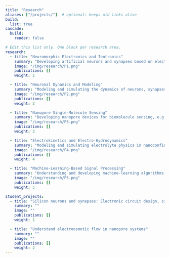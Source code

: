 ```yaml
---
title: "Research"
aliases: ["/projects/"]  # optional: keeps old links alive
build:
  list: true
cascade:
  build:
    render: false

# Edit this list only. One block per research area.
research:
  - title: "Neuromorphic Electronics and Iontronics"
    summary: "Developing artificial neurons and synapses based on electronic components and nanofluidic devices; designing neuromorphic circuits and systems."
    image: "/img/research/P1.png"
    publications: []
    weight: 1

  - title: "Neuronal Dynamics and Modeling"
    summary: "Modeling and simulating the dynamics of neurons, synapses, and neural networks using physical models and dynamical systems theory."
    image: "/img/research/P2.png"
    publications: []
    weight: 2

  - title: "Nanopore Single-Molecule Sensing"
    summary: "Developing nanopore devices for biomolecule sensing, e.g., protein dynamics and biomarker detection."
    image: "/img/research/P3.png"
    publications: []
    weight: 3

  - title: "Electrokinetics and Electro-Hydrodynamics"
    summary: "Modeling and simulating electrolyte physics in nanoconfinement, including transport, multi-physics coupling, and strongly nonlinear interactions."
    image: "/img/research/P4.png"
    publications: []
    weight: 4

  - title: "Machine-Learning-Based Signal Processing"
    summary: "Understanding and developing machine-learning algorithms for signal processing in single-molecule technologies."
    image: "/img/research/P5.png"
    publications: []
    weight: 5

student_projects:
  - title: "Silicon neurons and synapses: Electronic circuit design, simulation, and realization"
    summary: ""
    image: ""
    publications: []
    weight: 1

  - title: "Understand electroosmotic flow in nanopore systems"
    summary: ""
    image: ""
    publications: []
    weight: 2
---
```

